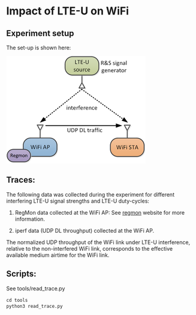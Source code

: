 Impact of LTE-U on WiFi
============================

## Experiment setup

The set-up is shown here:

![system model](system_model_lteu_detailed.png)

## Traces:

The following data was collected during the experiment for different interfering LTE-U signal strengths and LTE-U duty-cycles:

1. RegMon data collected at the WiFi AP:
See [regmon](https://github.com/thuehn/RegMon) website for more information.

2. iperf data (UDP DL throughput) collected at the WiFi AP.

The normalized UDP throughput of the WiFi link under LTE-U interference, relative to the non-interfered WiFi link, corresponds
to the effective available medium airtime for the WiFi link.

## Scripts:

See tools/read_trace.py

	cd tools
	python3 read_trace.py
